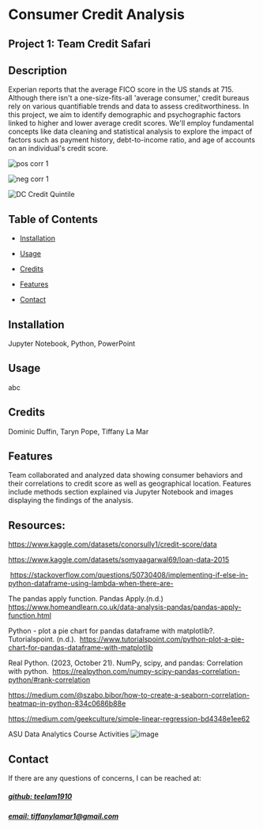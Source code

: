# Consumer Credit Analysis
## Project 1: Team Credit Safari


## Description
Experian reports that the average FICO score in the US stands at 715. Although there isn't a one-size-fits-all 'average consumer,' credit bureaus rely on various quantifiable trends and data to assess creditworthiness. In this project, we aim to identify demographic and psychographic factors linked to higher and lower average credit scores. We'll employ fundamental concepts like data cleaning and statistical analysis to explore the impact of factors such as payment history, debt-to-income ratio, and age of accounts on an individual's credit score.

![pos corr 1](https://github.com/duffind/Project_1_Credit_Safari/assets/132629216/fd15dfd9-8241-4c3a-b7dc-34e5c6bc4158)

![neg corr 1](https://github.com/duffind/Project_1_Credit_Safari/assets/132629216/2677adbe-eb98-4746-a306-a3553615e571)

![DC Credit Quintile](https://github.com/duffind/Project_1_Credit_Safari/assets/132629216/4f4919cf-ba03-4f08-8a3a-77e96e2b61c9)


## Table of Contents
- [Installation](#installation)
- [Usage](#usage)
- [Credits](#credits)

- [Features](#features)
- [Contact](#contact)

## Installation
Jupyter Notebook, Python, PowerPoint

## Usage
abc

## Credits
Dominic Duffin, Taryn Pope, Tiffany La Mar



## Features
Team collaborated and analyzed data showing consumer behaviors and their correlations to credit score as well as geographical location. Features include methods section explained via Jupyter Notebook and images displaying the findings of the analysis.   

## Resources: 
https://www.kaggle.com/datasets/conorsully1/credit-score/data

https://www.kaggle.com/datasets/somyaagarwal69/loan-data-2015

 https://stackoverflow.com/questions/50730408/implementing-if-else-in-python-dataframe-using-lambda-when-there-are-

The pandas apply function. Pandas Apply.(n.d.) 
https://www.homeandlearn.co.uk/data-analysis-pandas/pandas-apply-function.html

Python - plot a pie chart for pandas dataframe with matplotlib?. Tutorialspoint. (n.d.). 
https://www.tutorialspoint.com/python-plot-a-pie-chart-for-pandas-dataframe-with-matplotlib

Real Python. (2023, October 21). NumPy, scipy, and pandas: Correlation with python. 
https://realpython.com/numpy-scipy-pandas-correlation-python/#rank-correlation

https://medium.com/@szabo.bibor/how-to-create-a-seaborn-correlation-heatmap-in-python-834c0686b88e

https://medium.com/geekculture/simple-linear-regression-bd4348e1ee62

ASU Data Analytics Course Activities
![image](https://github.com/duffind/Project_1_Credit_Safari/assets/132629216/ee7aea7a-674b-4824-958f-79848e0cdd39)



## Contact
If there are any questions of concerns, I can be reached at:
##### [github: teelam1910](https://github.com/teelam1910)
##### [email: tiffanylamar1@gmail.com](mailto:tiffanylamar1@gmail.com)


